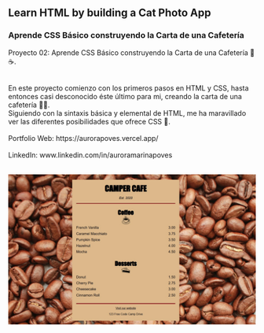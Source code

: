 ## Learn HTML by building a Cat Photo App
### Aprende CSS Básico construyendo la Carta de una Cafetería

Proyecto 02: Aprende CSS Básico construyendo la Carta de una Cafetería 🍰☕.

<br>
En este proyecto comienzo con los primeros pasos en HTML y CSS, hasta entonces casi desconocido éste último para mi, creando la carta de una cafetería 🍩🥤.
<br>
Siguiendo con la sintaxis básica y elemental de HTML, me ha maravillado ver las diferentes posibilidades que ofrece CSS 🎨.
<br>
<br>
  Portfolio Web: https://aurorapoves.vercel.app/
<br>
<br>
  LinkedIn: www.linkedin.com/in/auroramarinapoves
<br>
<br<
  Github: https://github.com/APoves
<br>
<br>

![image](https://github.com/APoves/Responsive-Web-Design/blob/main/02%20Cafe%20Menu/Cafe%20Menu.jpg)
